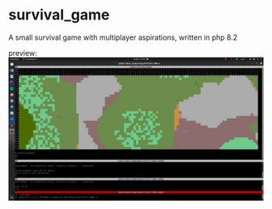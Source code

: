 # survival_game
A small survival game with multiplayer aspirations, written in php 8.2


preview: ![alt text](https://github.com/LilianaLessa/survival_game/blob/master/Preview_20230823_1.jpg?raw=true)
